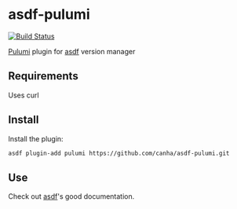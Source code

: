 # asdf-pulumi

[![Build Status](https://travis-ci.org/canha/asdf-pulumi.svg?branch=master)](https://travis-ci.org/canha/asdf-pulumi)

[Pulumi](https://www.pulumi.com/product/#sdk) plugin for [asdf](https://github.com/asdf-vm/asdf) version manager


## Requirements

Uses curl

## Install

Install the plugin:

```bash
asdf plugin-add pulumi https://github.com/canha/asdf-pulumi.git
```

## Use

Check out [asdf](https://github.com/asdf-vm/asdf)'s good documentation.